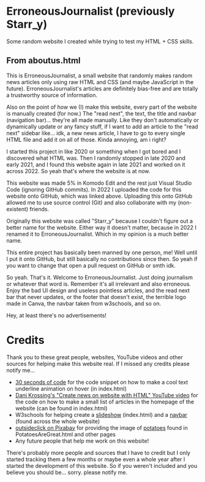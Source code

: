 # ErroneousJournalist (previously Starr_y)

Some random website I created while trying to test my HTML + CSS skills.

## From aboutus.html

This is ErroneousJournalist, a small website that randomly makes random news articles only using raw HTML and CSS
(and maybe JavaScript in the future). ErroneousJournalist's articles are definitely bias-free and are totally a trustworthy source
of information.

Also on the point of how we (I) make this website, every part of the website is manually created (for now.) The "read next",
the text, the title and navbar (navigation bar)... they're all made manually. Like they don't automatically or
dynamically update or any fancy stuff, if I want to add an article to the "read next" sidebar like... idk, a new news article,
I have to go to every single HTML file and add it on all of those. Kinda annoying, am i right?

I started this project in like 2020 or something when I got bored and I discovered what HTML was. Then I randomly stopped in
late 2020 and early 2021, and I found this website again in late 2021 and worked on it across 2022. So yeah that's where
the website is at now.

This website was made 5% in Komodo Edit and the rest just Visual Studio Code (ignoring GitHub commits). In 2022 I uploaded the code for this website onto GitHub, which was linked above. Uploading this onto GitHub allowed me to use source control (Git) and also
collaborate with my (non-existent) friends.

Originally this website was called "Starr_y" because I couldn't figure out a better name for the website. Either way it doesn't matter, because in 2022 I renamed it to ErroneousJournalist. Which in my opinion is a much better name.

This entire project has basically been manned by one person, me! Well until I put it onto GitHub, but still basically no contributions since then. So yeah if you want to change that open a pull request on GitHub or smth idk.

So yeah. That's it. Welcome to ErroneousJournalist. Just doing journalism or whatever that word is. Remember it's all
irrelevant and also erroneous. Enjoy the bad UI design and useless pointless articles, and the read next bar that never updates,
or the footer that doesn't exist, the terrible logo made in Canva, the navbar taken from w3schools, and so on.

Hey, at least there's no advertisements!

# Credits
Thank you to these great people, websites, YouTube videos and other sources for helping make this website real. If I missed any credits please notify me...

- [30 seconds of code](https://www.30secondsofcode.org/css/s/hover-underline-animation) for the code snippet on how to make a cool text underline animation on hover (in index.html)
- [Dani Krossing's "Create news on website with HTML" YouTube video](https://youtu.be/EYBJ_y4dvIU) for the code on how to make a small list of articles in the homepage of the website (can be found in index.html)
- W3schools for helping create a [slideshow](https://www.w3schools.com/howto/howto_js_slideshow.asp) (index.html) and a [navbar](https://www.w3schools.com/css/css_navbar.asp) (found across the whole website)
- [outsideclick on Pixabay](https://pixabay.com/photos/potato-potato-backgroung-potatoes-5318958/) for providing the image of [potatoes](https://emby01.github.io/ErroneousJournalist/) found in PotatoesAreGreat.html and other pages
- Any future people that help me work on this website!

There's probably more people and sources that I have to credit but I only started tracking them a few months or maybe even a whole year after I started the development of this website. So if you weren't included and you believe you should be... sorry. please notify me.
